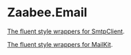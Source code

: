 # Zaabee.Email

[The fluent style wrappers for SmtpClient](https://github.com/Mutuduxf/Zaabee.Email/tree/master/src/Zaabee.SmtpClient).

[The fluent style wrappers for MailKit](https://github.com/Mutuduxf/Zaabee.Email/tree/master/src/Zaabee.MailKit).
